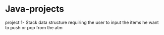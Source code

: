# Java-projects
project 1- Stack data structure requiring the user to input the items he want to push or pop from the atm

